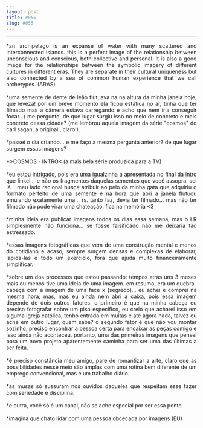 ```yaml
---
layout: post
title: #055
slug: #055
---
```

---
<p class="description" style="text-align: justify;">
*an archipelago is an expanse of water with many scattered and interconnected islands. this is a perfect image of the relationship between unconscious and conscious, both collective and personal. It is also a good image for the relationships between the symbolic imagery of different cultures in different eras. They are separate in their cultural uniqueness but also connected by a sea of common human experience that we call archetypes. (ARAS)
<br>
  <br>
*uma semente de dente de leão flutuava na na altura da minha janela hoje, que leveza! por um breve momento ela ficou estática no ar, tinha que ter filmado mas a câmera estava carregando e acho que nem iria conseguir focar...( me pergunto, de que lugar surgiu isso no meio de concreto e mais concreto dessa cidade? (me lembrou aquela imagem da série "cosmos" do carl sagan, a original , claro!).
<br>
  <br>
*passei o dia criando... e me faço a mesma pergunta anterior? de que lugar surgem essas imagens?  
<br>
  <br>
*>COSMOS - INTRO< (a mais bela série produzida para a TV)
<br>
  <br>
*eu estou intrigado, pois era uma igualzinha a apresentada no final da intro que linkei... e não os fragmentos daquelas sementes que você assopra. sei lá... meu lado racional busca  atribuir ao pelo da minha gata que adquiriu o formato perfeito de uma semente e na hora que abri a janela flutuou emulando exatamente uma... rs. tanto faz, devia ter filmado... mas não ter filmado não pode virar uma chateação. fica na memória <3
<br>
  <br>
*minha ideia era publicar imagens todos os dias essa semana, mas o LR simplesmente não funciona... se fosse falsificado não me deixaria tão estressado. 
<br>
  <br>
*essas imagens fotográficas que vem de uma construção mental e menos do cotidiano e acaso,  sempre surgem densas e complexas de elaborar, lapida-las é todo um exercicio, fora que ajuda muito financeiramente simplificar.
<br>
  <br>
*sobre um dos processos que estou passando: tempos atrás  uns 3 meses mais ou menos tive uma ideia de uma imagem. em resumo, era um quebra-cabeça com a imagem de uma face x (segredo)... eu achei e comprei na mesma hora, mas, mas eu ainda nem abri a caixa, pois essa imagem depende de dois outros fatores. o primeiro é que na minha cabeça eu preciso fotografar sobre um piso especifico, eu creio que acharei isso em alguma igreja católica, tenho entrado em muitas e até agora nada, talvez eu ache em outro lugar, quem sabe? o segundo fator é que não vou montar sozinho, preciso encontrar a pessoa certa para encaixar as peças comigo e isso ainda não aconteceu. portanto, uma das primeiras imagens que pensei para um novo projeto aparentemente caminha para ser uma das últimas a ser feita.
<br>
  <br>
*é preciso constância meu amigo, pare de romantizar a arte, claro que as possibilidades nesse meio são amplas com uma rotina bem diferente de um emprego convencional, mas é um trabalho diário.
<br>
  <br>
*as musas só sussuram nos ouvidos daqueles que respeitam esse fazer com seriedade e disciplina.
<br>
  <br>
*e outra, você só é um canal, não se ache especial por ser essa ponte.
<br>
  <br>
*imagina que chato lidar com uma pessoa obcecada por imagens (EU)
<br>
  <br>
